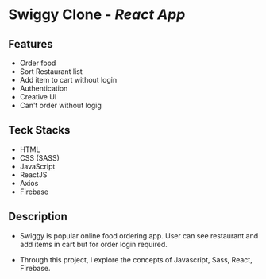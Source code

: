 # Swiggy Clone - _React App_



## Features

-   Order food
-   Sort Restaurant list
-   Add item to cart without login
-   Authentication
-   Creative UI
-   Can't order without logig

## Teck Stacks

-   HTML
-   CSS (SASS)
-   JavaScript
-   ReactJS
-   Axios
-   Firebase

## Description

-   Swiggy is popular online food ordering app. User can see restaurant and add items in cart but for order login required.

-   Through this project, I explore the concepts of Javascript, Sass, React, Firebase.
